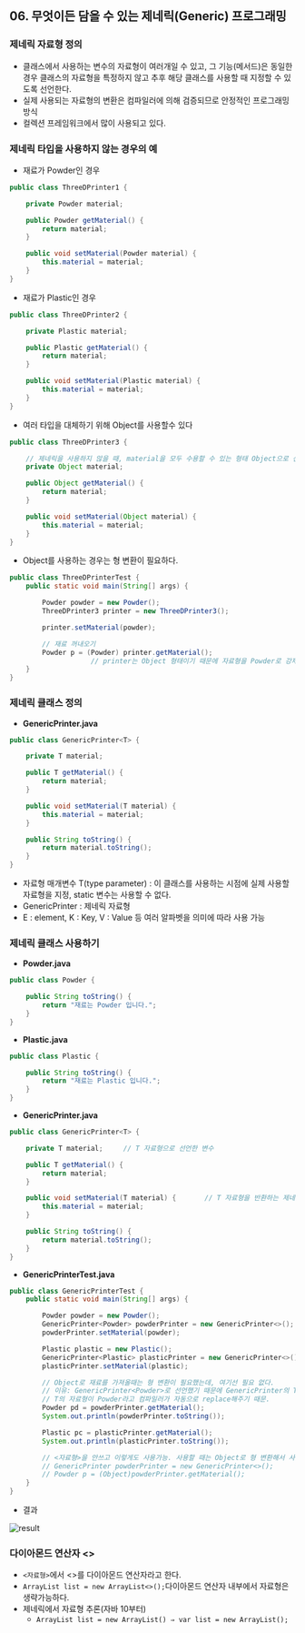 ## 06. 무엇이든 담을 수 있는 제네릭(Generic) 프로그래밍

### 제네릭 자료형 정의

- 클래스에서 사용하는 변수의 자료형이 여러개일 수 있고, 그 기능(메서드)은 동일한 경우 클래스의 자료형을 특정하지 않고 추후 해당 클래스를 사용할 때 지정할 수 있도록 선언한다.
- 실제 사용되는 자료형의 변환은 컴파일러에 의해 검증되므로 안정적인 프로그래밍 방식
- 컬렉션 프레임워크에서 많이 사용되고 있다.

### 제네릭 타입을 사용하지 않는 경우의 예

- 재료가 Powder인 경우

```java
public class ThreeDPrinter1 {

    private Powder material;

    public Powder getMaterial() {
        return material;
    }

    public void setMaterial(Powder material) {
        this.material = material;
    }
}
```

- 재료가 Plastic인 경우

```java
public class ThreeDPrinter2 {

    private Plastic material;

    public Plastic getMaterial() {
        return material;
    }

    public void setMaterial(Plastic material) {
        this.material = material;
    }
}
```

- 여러 타입을 대체하기 위해 Object를 사용할수 있다

```java
public class ThreeDPrinter3 {

    // 제네릭을 사용하지 않을 때, material을 모두 수용할 수 있는 형태 Object으로 선언
    private Object material;

    public Object getMaterial() {
        return material;
    }

    public void setMaterial(Object material) {
        this.material = material;
    }
}
```

- Object를 사용하는 경우는 형 변환이 필요하다.

```java
public class ThreeDPrinterTest {
    public static void main(String[] args) {

        Powder powder = new Powder();
        ThreeDPrinter3 printer = new ThreeDPrinter3();

        printer.setMaterial(powder);

        // 재료 꺼내오기
        Powder p = (Powder) printer.getMaterial();
                    // printer는 Object 형태이기 때문에 자료형을 Powder로 강제 형 변환 시켜줘야 한다.
    }
}
```

### 제네릭 클래스 정의

- **GenericPrinter.java**

```java
public class GenericPrinter<T> {

    private T material;

    public T getMaterial() {
        return material;
    }

    public void setMaterial(T material) {
        this.material = material;
    }

    public String toString() {
        return material.toString();
    }
}
```

- 자료형 매개변수 T(type parameter) : 이 클래스를 사용하는 시점에 실제 사용할 자료형을 지정, static 변수는 사용할 수 없다.
- GenericPrinter : 제네릭 자료형
- E : element, K : Key, V : Value 등 여러 알파벳을 의미에 따라 사용 가능

### 제네릭 클래스 사용하기

- **Powder.java**

```java
public class Powder {

    public String toString() {
        return "재료는 Powder 입니다.";
    }
}
```

- **Plastic.java**

```java
public class Plastic {

    public String toString() {
        return "재료는 Plastic 입니다.";
    }
}
```

- **GenericPrinter.java**

```java
public class GenericPrinter<T> {

    private T material;     // T 자료형으로 선언한 변수

    public T getMaterial() {
        return material;
    }

    public void setMaterial(T material) {       // T 자료형을 반환하는 제네릭 메서드
        this.material = material;
    }

    public String toString() {
        return material.toString();
    }
}
```

- **GenericPrinterTest.java**

```java
public class GenericPrinterTest {
    public static void main(String[] args) {

        Powder powder = new Powder();
        GenericPrinter<Powder> powderPrinter = new GenericPrinter<>();
        powderPrinter.setMaterial(powder);

        Plastic plastic = new Plastic();
        GenericPrinter<Plastic> plasticPrinter = new GenericPrinter<>();
        plasticPrinter.setMaterial(plastic);

        // Object로 재료를 가져올때는 형 변환이 필요했는데, 여기선 필요 없다.
        // 이유: GenericPrinter<Powder>로 선언했기 때문에 GenericPrinter의 T들이 전부 Powder로 바뀐다. 형변환 필요없이 사용 가능.
        // T의 자료형이 Powder라고 컴파일러가 자동으로 replace해주기 때문.
        Powder pd = powderPrinter.getMaterial();
        System.out.println(powderPrinter.toString());

        Plastic pc = plasticPrinter.getMaterial();
        System.out.println(plasticPrinter.toString());

        // <자료형>을 안쓰고 이렇게도 사용가능. 사용할 때는 Object로 형 변환해서 사용해야한다.
        // GenericPrinter powderPrinter = new GenericPrinter<>();
        // Powder p = (Object)powderPrinter.getMaterial();
    }
}
```

- 결과

![result](https://t1.daumcdn.net/cafeattach/1Dzpp/48cdcfb2e275c5b8f14950ee8387162567a1411a)

### 다이아몬드 연산자 <>

- `<자료형>`에서 <>를 다이아몬드 연산자라고 한다.
- `ArrayList list = new ArrayList<>();`다이아몬드 연산자 내부에서 자료형은 생략가능하다.
- 제네릭에서 자료형 추론(자바 10부터)
    - `ArrayList list = new ArrayList() ⇒ var list = new ArrayList();`